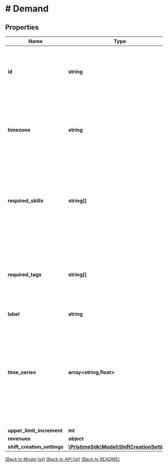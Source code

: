 # # Demand

## Properties

Name | Type | Description | Notes
------------ | ------------- | ------------- | -------------
**id** | **string** | Your system&#39;s unique identifier for this demand (e.g., department ID, location ID, event ID). |
**timezone** | **string** | Timezone for interpreting the demand time series and any automatically created shifts. Should match your local business timezone. |
**required_skills** | **string[]** | Skills, certifications, or qualifications that workers must possess to fulfill this demand. Only workers with all these skills will be considered. |
**required_tags** | **string[]** | Tags that shifts must have to count toward fulfilling this demand. Useful for matching specific shift types, locations, or characteristics. |
**label** | **string** |  | [optional]
**time_series** | **array<string,float>** | Staffing level requirements over time as change points. Each entry specifies when the required number of workers changes. Format: {timestamp: worker_count}. The last entry must be 0 to indicate demand end. | [optional]
**upper_limit_increment** | **int** |  | [optional]
**revenues** | **object** |  | [optional]
**shift_creation_settings** | [**\PristimeSdk\Model\ShiftCreationSettings**](ShiftCreationSettings.md) |  | [optional]

[[Back to Model list]](../../README.md#models) [[Back to API list]](../../README.md#endpoints) [[Back to README]](../../README.md)
